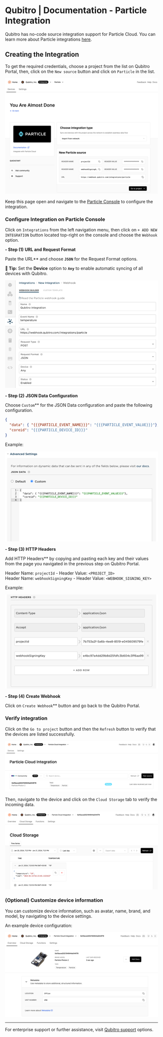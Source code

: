 # Qubitro | Documentation - Particle Integration

Qubitro has no-code source integration support for Particle Cloud. You can learn more about Particle integrations [here](https://docs.particle.io/integrations/integrations).

## Creating the Integration

To get the required credentials, choose a project from the list on Qubitro Portal, then, click on the `New source` button and click on `Particle` in the list.

![Credentials](images/particle_qubitro_integration_creds.png)

Keep this page open and navigate to the [Particle Console](https://console.particle.io) to configure the integration.

### Configure Integration on Particle Console

Click on `Integrations` from the left navigation menu, then click on `+ ADD NEW INTEGRATION` button located top-right on the console and choose the `Webhook` option.

**- Step (1)** **URL and Request Format**

Paste the URL** and choose **`JSON`** for the Request Format options.

**🔵 Tip:** Set the **Device** option to **`Any`** to enable automatic syncing of all devices with Qubitro.

![Basics](images/particle_qubitro_integration_basics.webp)

**- Step (2)** **JSON Data Configuration**

Choose `Custom`** for the JSON Data configuration and paste the following configuration.

```json
{
  "data": { "{{{PARTICLE_EVENT_NAME}}}": "{{{PARTICLE_EVENT_VALUE}}}"},
  "coreid": "{{{PARTICLE_DEVICE_ID}}}"
}
```

Example:

![Request Data Configuration](images/particle_qubitro_integration_advance_data.webp)

**- Step (3)** **HTTP Headers**

Add HTTP Headers** by copying and pasting each key and their values from the page you navigated in the previous step on Qubitro Portal.

Header Name: `projectId` - Header Value: `<PROJECT_ID>`  
Header Name: `webhookSigningKey` - Header Value: `<WEBHOOK_SIGNING_KEY>`

Example:

![Request Headers Configuration](images/particle_qubitro_integration_advance_headers.webp)

**- Step (4)** **Create Webhook**

Click on `Create Webhook`** button and go back to the Qubitro Portal.

### Verify integration

Click on the `Go to project` button and then the `Refresh` button to verify that the devices are listed successfully.

![Device List](images/particle_qubitro_integration_device_list.png)

Then, navigate to the device and click on the `Cloud Storage` tab to verify the incoming data.

![Data Table](images/particle_qubitro_integration_data_table.webp)

### (Optional) Customize device information

You can customize device information, such as avatar, name, brand, and model, by navigating to the device settings.

An example device configuration:

![Device Overview](images/particle_qubitro_integration_device_overview.png)

---

For enterprise support or further assistance, visit [Qubitro support](https://www.qubitro.com/resources/support) options.